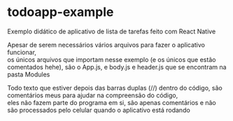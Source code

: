 # todoapp-example
Exemplo didático de aplicativo de lista de tarefas feito com React Native

Apesar de serem necessários vários arquivos para fazer o aplicativo funcionar,  
os únicos arquivos que importam nesse exemplo (e os únicos que estão comentados hehe), são o App.js, e body.js e header.js que se encontram na pasta Modules

Todo texto que estiver depois das barras duplas (//) dentro do código, são comentários meus para ajudar na compreensão do código,  
eles não fazem parte do programa em si, são apenas comentários e não são processados pelo celular quando o aplicativo está rodando
